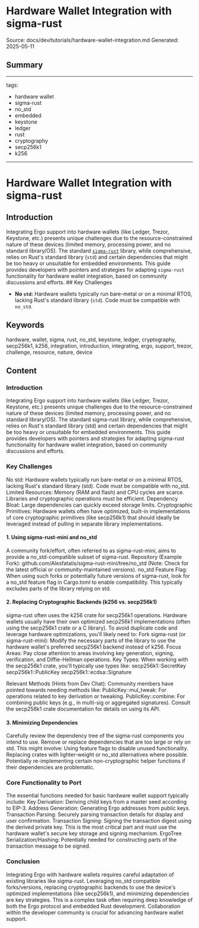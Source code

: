 # Hardware Wallet Integration with sigma-rust
Source: docs/dev/tutorials/hardware-wallet-integration.md
Generated: 2025-05-11

## Summary
---
tags:
  - hardware wallet
  - sigma-rust
  - no_std
  - embedded
  - keystone
  - ledger
  - rust
  - cryptography
  - secp256k1
  - k256
---

# Hardware Wallet Integration with sigma-rust

## Introduction

Integrating Ergo support into hardware wallets (like Ledger, Trezor, Keystone, etc.) presents unique challenges due to the resource-constrained nature of these devices (limited memory, processing power, and no standard library/OS). The standard [`sigma-rust`](sigma-rust.md) library, while comprehensive, relies on Rust's standard library (`std`) and certain dependencies that might be too heavy or unsuitable for embedded environments. This guide provides developers with pointers and strategies for adapting `sigma-rust` functionality for hardware wallet integration, based on community discussions and efforts. ## Key Challenges

*   **No `std`:** Hardware wallets typically run bare-metal or on a minimal RTOS, lacking Rust's standard library (`std`). Code must be compatible with `no_std`.

## Keywords
hardware, wallet, sigma, rust, no_std, keystone, ledger, cryptography, secp256k1, k256, integration, introduction, integrating, ergo, support, trezor, challenge, resource, nature, device

## Content
### Introduction
Integrating Ergo support into hardware wallets (like Ledger, Trezor, Keystone, etc.) presents unique challenges due to the resource-constrained nature of these devices (limited memory, processing power, and no standard library/OS). The standard sigma-rust library, while comprehensive, relies on Rust's standard library (std) and certain dependencies that might be too heavy or unsuitable for embedded environments.
This guide provides developers with pointers and strategies for adapting sigma-rust functionality for hardware wallet integration, based on community discussions and efforts.

### Key Challenges
No std: Hardware wallets typically run bare-metal or on a minimal RTOS, lacking Rust's standard library (std). Code must be compatible with no_std.
Limited Resources: Memory (RAM and flash) and CPU cycles are scarce. Libraries and cryptographic operations must be efficient.
Dependency Bloat: Large dependencies can quickly exceed storage limits.
Cryptographic Primitives: Hardware wallets often have optimized, built-in implementations of core cryptographic primitives (like secp256k1) that should ideally be leveraged instead of pulling in separate library implementations.

#### 1. Using sigma-rust-mini and no_std
A community fork/effort, often referred to as sigma-rust-mini, aims to provide a no_std-compatible subset of sigma-rust.
Repository (Example Fork): github.com/Alesfatalis/sigma-rust-mini/tree/no_std (Note: Check for the latest official or community-maintained versions).
no_std Feature Flag: When using such forks or potentially future versions of sigma-rust, look for a no_std feature flag in Cargo.toml to enable compatibility. This typically excludes parts of the library relying on std.

#### 2. Replacing Cryptographic Backends (k256 vs. secp256k1)
sigma-rust often uses the k256 crate for secp256k1 operations. Hardware wallets usually have their own optimized secp256k1 implementations (often using the secp256k1 crate or a C library). To avoid duplicate code and leverage hardware optimizations, you'll likely need to:
Fork sigma-rust (or sigma-rust-mini): Modify the necessary parts of the library to use the hardware wallet's preferred secp256k1 backend instead of k256.
Focus Areas: Pay close attention to areas involving key generation, signing, verification, and Diffie-Hellman operations.
Key Types: When working with the secp256k1 crate, you'll typically use types like:
secp256k1::SecretKey
secp256k1::PublicKey
secp256k1::ecdsa::Signature


Relevant Methods (Hints from Dev Chat): Community members have pointed towards needing methods like:
PublicKey::mul_tweak: For operations related to key derivation or tweaking.
PublicKey::combine: For combining public keys (e.g., in multi-sig or aggregated signatures).
Consult the secp256k1 crate documentation for details on using its API.

#### 3. Minimizing Dependencies
Carefully review the dependency tree of the sigma-rust components you intend to use. Remove or replace dependencies that are too large or rely on std. This might involve:
Using feature flags to disable unused functionality.
Replacing crates with lighter-weight or no_std alternatives where possible.
Potentially re-implementing certain non-cryptographic helper functions if their dependencies are problematic.

### Core Functionality to Port
The essential functions needed for basic hardware wallet support typically include:
Key Derivation: Deriving child keys from a master seed according to EIP-3.
Address Generation: Generating Ergo addresses from public keys.
Transaction Parsing: Securely parsing transaction details for display and user confirmation.
Transaction Signing: Signing the transaction digest using the derived private key. This is the most critical part and must use the hardware wallet's secure key storage and signing mechanism.
ErgoTree Serialization/Hashing: Potentially needed for constructing parts of the transaction message to be signed.

### Conclusion
Integrating Ergo with hardware wallets requires careful adaptation of existing libraries like sigma-rust. Leveraging no_std compatible forks/versions, replacing cryptographic backends to use the device's optimized implementations (like secp256k1), and minimizing dependencies are key strategies. This is a complex task often requiring deep knowledge of both the Ergo protocol and embedded Rust development. Collaboration within the developer community is crucial for advancing hardware wallet support.
